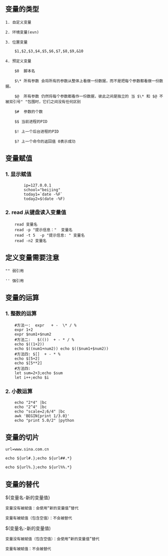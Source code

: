 ## 变量的类型
    1. 自定义变量

    2. 环境变量(evn)

    3. 位置变量

        $1,$2,$3,$4,$5,$6,$7,$8,$9,&10

    4. 预定义变量

        $0  脚本名

        $\* 所有参数 会将所有的参数从整体上看做一份数据，而不是把每个参数都看做一份数据。

        $@  所有参数 仍然将每个参数都看作一份数据，彼此之间是独立的 当 $\* 和 $@ 不被双引号" "包围时，它们之间没有任何区别

        $#  参数的个数

        $$ 当前进程的PID

        $! 上一个后台进程的PID

        $? 上一个命令的返回值 0表示成功

## 变量赋值

### 1. 显示赋值
```shell
        ip=127.0.0.1
        school="beijing"
        today1=`date -%F`
        today2=$(date -%F)
```        
### 2. read 从键盘读入变量值
```shell   
    read 变量名
    read -p "提示信息："  变量名
    read -t 5  -p "提示信息: " 变量名
    read -n2 变量名
```
## 定义变量需要注意
    
    "" 弱引用

    '' 强引用

## 变量的运算
    
### 1. 整数的运算
```shell
    #方法一:  expr   + -  \* / %
    expr 1+2
    expr $num1+$num2
    #方法二:   $(())  + - * / %
    echo $((1+2))
    echo $((num1+num2)) echo $(($num1+$num2))
    #方法四: $[]  + - * %
    echo $[5+2]
    echo $[5**2]
    #方法四:
    let sum=2+3;echo $sum
    let i++;echo $i
```

### 2. 小数运算
```shell
    echo "2*4" |bc
    echo "2^4" |bc
    echo "scale=2;6/4" |bc
    awk 'BEGIN{print 1/3.0}'
    echo "print 5.0/2" |python
```
## 变量的切片
```shell
url=www.sina.com.cn

echo ${url#.};echo ${url##.*}

echo ${url%.};echo ${url%%.*}
```

## 变量的替代

${变量名-新的变量值}

    变量没有被赋值：会使用“新的变量值”替代

    变量有被赋值（包含空值）：不会被替代

$(变量名:-新的变量值)

    变量没有被赋值（包含空值）：会使用“新的变量值”替代

    变量有被赋值：不会被替代
